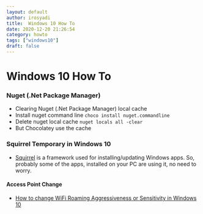 ```yaml
---
layout: default
author: irosyadi
title:  Windows 10 How To
date: 2020-12-20 21:26:54
category: howto
tags: ["windows10"]
draft: false
---
```


# Windows 10 How To

### Nuget (.Net Package Manager)
- Clearing Nuget (.Net Package Manager) local cache
- Install nuget command line `choco install nuget.commandline`
- Delete nuget local cache `nuget locals all -clear`
- But Chocolatey use the cache

### Squirrel Temporary in Windows 10
- [Squirrel](https://github.com/Squirrel/Squirrel.Windows) is a framework used for installing/updating Windows apps. So, probably some of the apps, installed on your PC are using it, no need to worry. 

#### Access Point Change
- [How to change WiFi Roaming Aggressiveness or Sensitivity in Windows 10](https://www.thewindowsclub.com/wifi-roaming-sensitivity-aggressiveness)